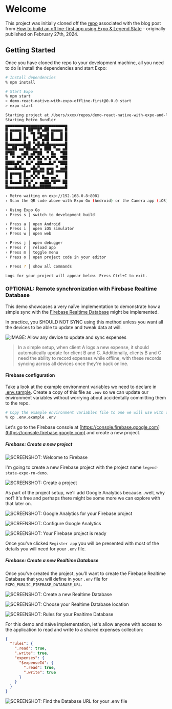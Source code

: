 # Welcome

This project was initially cloned off the [repo](https://github.com/CallumHemsley/Offline-First-Expo-Demo-with-Legend-State) associated with the blog post from [How to build an offline-first app using Expo & Legend State](https://expo.dev/blog/offline-first-apps-with-expo-and-legend-state) - originally published on February 27th, 2024.

## Getting Started

Once you have cloned the repo to your development machine, all you need to do is install the dependencies and start Expo:

```sh
# Install dependencies
% npm install

# Start Expo
% npm start
> demo-react-native-with-expo-offline-first@0.0.0 start
> expo start

Starting project at /Users/xxxx/repos/demo-react-native-with-expo-and-legend-state-offline-first
Starting Metro Bundler
▄▄▄▄▄▄▄▄▄▄▄▄▄▄▄▄▄▄▄▄▄▄▄▄▄▄▄
█ ▄▄▄▄▄ █ ██▀▀█▀▄██ ▄▄▄▄▄ █
█ █   █ █  ▀█ ▀█▄▄█ █   █ █
█ █▄▄▄█ █▀  █▄▀▀▄██ █▄▄▄█ █
█▄▄▄▄▄▄▄█▄█ ▀▄█▄█▄█▄▄▄▄▄▄▄█
█▄▄██ ▄▄▀██▄█▄▀▄ ███ ▀▄▄ ▄█
█▀██   ▄██ ▄█▀██  ▀ █▄  ▀██
█  ▀ ▀▀▄▀ █▀▄▀█▄▀▄▀▄▀▀▄ ▀██
████▄█▀▄ █▄▀ ▄██▄▄▄█▄▀ ▀███
█▄▄▄█▄█▄▄  ▄█▄▀▄▄ ▄▄▄ ▀ ▄▄█
█ ▄▄▄▄▄ █▀▀ █▀█▀▀ █▄█ ▀▀▀▀█
█ █   █ █▄▄▀▄▀▄ █▄▄ ▄▄▀   █
█ █▄▄▄█ █▀▄▀ ▄ ▄▄██▄▀█▀▀ ██
█▄▄▄▄▄▄▄█▄█▄█▄▄█████▄▄▄▄▄▄█

› Metro waiting on exp://192.168.0.8:8081
› Scan the QR code above with Expo Go (Android) or the Camera app (iOS)

› Using Expo Go
› Press s │ switch to development build

› Press a │ open Android
› Press i │ open iOS simulator
› Press w │ open web

› Press j │ open debugger
› Press r │ reload app
› Press m │ toggle menu
› Press o │ open project code in your editor

› Press ? │ show all commands

Logs for your project will appear below. Press Ctrl+C to exit.
```

### OPTIONAL: Remote synchronization with Firebase Realtime Database

This demo showcases a very naïve implementation to demonstrate how a simple sync with the [Firebase Realtime Database](https://firebase.google.com/docs/database) might be implemented.

In practice, you SHOULD NOT SYNC using this method unless you want all the devices to be able to update and tweak data at will.

![IMAGE: Allow any device to update and sync expenses](https://cdn.sanity.io/images/siias52v/production/dd5324f5dbfe598ac815cb53e8ae8ef6276f0c6c-1095x961.png?w=1600&fit=max&auto=format)

> In a simple setup, when client A logs a new expense, it should automatically update for client B and C. Additionally, clients B and C need the ability to record expenses while offline, with these records syncing across all devices once they're back online.

#### Firebase configuration

Take a look at the example environment variables we need to declare in [.env.sample](./.env.example). Create a copy of this file as `.env` so we can update our environment variables without worrying about accidentally committing them to the repo.

```sh
# Copy the example environment variables file to one we will use with our app
% cp .env.example .env
```

Let's go to the Firebase console at [https://console.firebase.google.com](https://console.firebase.google.com) and create a new project.

##### Firebase: Create a new project

![SCREENSHOT: Welcome to Firebase](./documentation/assets/firebase-project-setup-01.png)

I'm going to create a new Firebase project with the project name `legend-state-expo-rn-demo`.

![SCREENSHOT: Create a project](./documentation/assets/firebase-project-setup-02.png)

As part of the project setup, we'll add Google Analytics because...well, why not? It's free and perhaps there might be some more we can explore with that later on.

![SCREENSHOT: Google Analytics for your Firebase project](./documentation/assets/firebase-project-setup-03.png)

![SCREENSHOT: Configure Google Analytics](./documentation/assets/firebase-project-setup-04.png)

![SCREENSHOT: Your Firebase project is ready](./documentation/assets/firebase-project-setup-05.png)

Once you've clicked `Register app` you will be presented with most of the details you will need for your `.env` file.

##### Firebase: Create a new Realtime Database

Once you've created the project, you'll want to create the Firebase Realtime Database that you will define in your `.env` file for `EXPO_PUBLIC_FIREBASE_DATABASE_URL`.

![SCREENSHOT: Create a new Realtime Database](./documentation/assets/firebase-realtime-database-setup-01.png)

![SCREENSHOT: Choose your Realtime Database location](./documentation/assets/firebase-realtime-database-setup-02.png)

![SCREENSHOT: Rules for your Realtime Database](./documentation/assets/firebase-realtime-database-setup-03.png)

For this demo and naïve implementation, let's allow anyone with access to the application to read and write to a shared expenses collection:

```json
{
  "rules": {
    ".read": true,
    ".write": true,
    "expenses": {
      "$expenseId": {
        ".read": true,
        ".write": true
      }
    }
  }
}
```

![SCREENSHOT: Find the Database URL for your .env file](./documentation/assets/firebase-realtime-database-setup-04.png)
